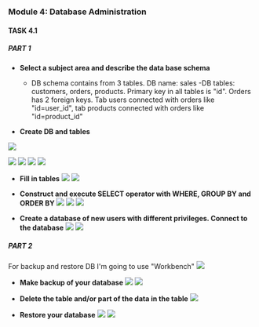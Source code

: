 ### Module 4: Database Administration
#### TASK 4.1
##### PART 1

 - **Select a subject area and describe the data base schema**
   - DB schema contains from 3 tables. DB name: sales
    -DB tables: customers, orders, products. Primary key in all tables is "id". Orders has 2 foreign keys.
    Tab users connected with orders like "id=user_id", tab products connected with orders like "id=product_id"

 - **Create DB and tables**

![](https://github.com/o4edik/DevOps_online_Kiev_2021Q4/blob/master/m4/createdbsales.png)

![](https://github.com/o4edik/DevOps_online_Kiev_2021Q4/blob/master/m4/create_table_products.png)
![](https://github.com/o4edik/DevOps_online_Kiev_2021Q4/blob/master/m4/create_users.png)
![](https://github.com/o4edik/DevOps_online_Kiev_2021Q4/blob/master/m4/createtablecustomers.png)
![](https://github.com/o4edik/DevOps_online_Kiev_2021Q4/blob/master/m4/alter_table.png)

- **Fill in tables**
![](https://github.com/o4edik/DevOps_online_Kiev_2021Q4/blob/master/m4/insert_into_customers.png)
![](https://github.com/o4edik/DevOps_online_Kiev_2021Q4/blob/master/m4/insert_into_orders.png)

- **Construct and execute SELECT operator with WHERE, GROUP BY and ORDER BY**
![](https://github.com/o4edik/DevOps_online_Kiev_2021Q4/blob/master/m4/connecttoDBandSELECT*.png)
![](https://github.com/o4edik/DevOps_online_Kiev_2021Q4/blob/master/m4/groupby.png)
![](https://github.com/o4edik/DevOps_online_Kiev_2021Q4/blob/master/m4/orderby.png)

- **Create a database of new users with different privileges. Connect to the
database**
![](https://github.com/o4edik/DevOps_online_Kiev_2021Q4/blob/master/m4/create_users.png)
![](https://github.com/o4edik/DevOps_online_Kiev_2021Q4/blob/master/m4/grants-priv.png)

##### PART 2

For backup and restore DB I'm going to use "Workbench"
![](https://github.com/o4edik/DevOps_online_Kiev_2021Q4/blob/master/m4/workbench.png)

- **Make backup of your database**
![](https://github.com/o4edik/DevOps_online_Kiev_2021Q4/blob/master/m4/DBexport.png)
![](https://github.com/o4edik/DevOps_online_Kiev_2021Q4/blob/master/m4/exported_log.png)

- **Delete the table and/or part of the data in the table**
![](https://github.com/o4edik/DevOps_online_Kiev_2021Q4/blob/master/m4/drop_table_orders.png)

- **Restore your database**
![](https://github.com/o4edik/DevOps_online_Kiev_2021Q4/blob/master/m4/restore-imp%20DB.png)
![](https://github.com/o4edik/DevOps_online_Kiev_2021Q4/blob/master/m4/importDBvia_workbench.png)


